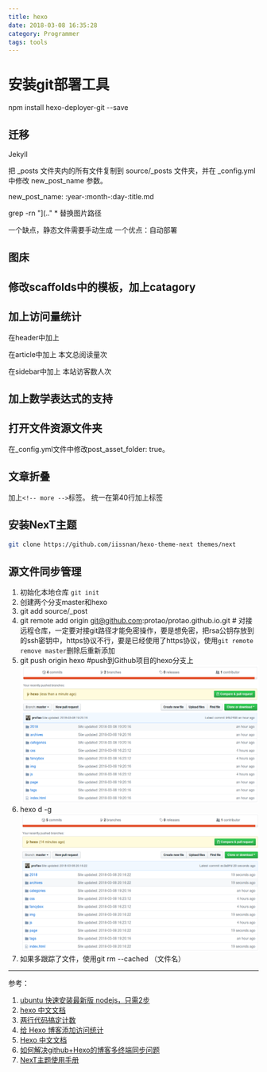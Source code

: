 ```yaml
---
title: hexo
date: 2018-03-08 16:35:28
category: Programmer
tags: tools
---
```


# 安装git部署工具
npm install hexo-deployer-git --save

## 迁移
Jekyll

把 _posts 文件夹内的所有文件复制到 source/_posts 文件夹，并在 _config.yml 中修改 new_post_name 参数。

new_post_name: :year-:month-:day-:title.md

 grep -rn "](.." *
替换图片路径

一个缺点，静态文件需要手动生成
一个优点：自动部署


## 图床

## 修改scaffolds中的模板，加上catagory

## 加上访问量统计
在header中加上
<script async src="//dn-lbstatics.qbox.me/busuanzi/2.3/busuanzi.pure.mini.js"></script>

在article中加上
<span id="busuanzi_container_page_pv">
   本文总阅读量<span id="busuanzi_value_page_pv"></span>次
</span>

在sidebar中加上
<span id="busuanzi_container_site_uv"> 
  本站访客数<span id="busuanzi_value_site_uv"></span>人次
<!-- more -->
</span>


## 加上数学表达式的支持
<script type="text/javascript"
  src="https://cdn.mathjax.org/mathjax/latest/MathJax.js?config=TeX-AMS-MML_HTMLorMML">
</script>

## 打开文件资源文件夹
在_config.yml文件中修改post_asset_folder: true。

## 文章折叠
加上`<!-- more -->`标签。
统一在第40行加上标签

## 安装NexT主题
```bash
git clone https://github.com/iissnan/hexo-theme-next themes/next
```



## 源文件同步管理
1. 初始化本地仓库 `git init`
2. 创建两个分支master和hexo
3. git add source/_post
4. git remote add origin git@github.com:protao/protao.github.io.git # 对接远程仓库，一定要对接git路径才能免密操作，要是想免密，把rsa公钥存放到的ssh密钥中，https协议不行，要是已经使用了https协议，使用`git remote remove master`删除后重新添加
5. git push origin hexo  #push到Github项目的hexo分支上 
    ![](/img/hexo1.png)
6. hexo d -g
    ![](/img/hexo2.png)
7. 如果多跟踪了文件，使用git rm --cached （文件名）

* * *
参考：
1. [ubuntu 快速安装最新版 nodejs，只需2步](http://http://blog.csdn.net/Ezreal_King/article/details/78659810)
2. [hexo 中文文档](https://hexo.io/zh-cn/docs/)
3. [两行代码搞定计数](http://busuanzi.ibruce.info/)
4. [给 Hexo 博客添加访问统计](https://www.jianshu.com/p/8a8f880f40c0)
5. [Hexo 中文文档](https://hexo.io/zh-cn/docs/)
6. [如何解决github+Hexo的博客多终端同步问题](http://blog.csdn.net/Monkey_LZL/article/details/60870891)
7. [NexT主题使用手册](http://theme-next.iissnan.com/)
